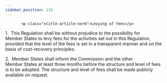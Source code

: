 ```yaml
---
sidebar_position: 110
---
```

           <p class="stitle-article-norm">Levying of fees</p>
   <p class="norm">1.&nbsp;&nbsp;This Regulation shall be without 
prejudice to the possibility for Member&nbsp;States to levy fees for the
 activities set out in this Regulation, provided that the level of the 
fees is set in a transparent manner and on the basis of cost-recovery 
principles.</p>
   <p class="norm">2.&nbsp;&nbsp;Member&nbsp;States shall inform the 
Commission and the other Member&nbsp;States at least three months before
 the structure and level of fees is to be adopted. The structure and 
level of fees shall be made publicly available on request.</p>